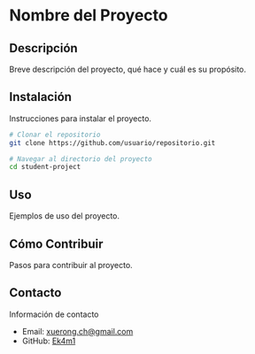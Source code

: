 # Nombre del Proyecto

## Descripción
Breve descripción del proyecto, qué hace y cuál es su propósito.

## Instalación
Instrucciones para instalar el proyecto.

```sh
# Clonar el repositorio
git clone https://github.com/usuario/repositorio.git

# Navegar al directorio del proyecto
cd student-project


```

## Uso
Ejemplos de uso del proyecto.


## Cómo Contribuir
Pasos para contribuir al proyecto.



## Contacto
Información de contacto
- Email: xuerong.ch@gmail.com
- GitHub: [Ek4m1](https://github.com/Ek4m1)
